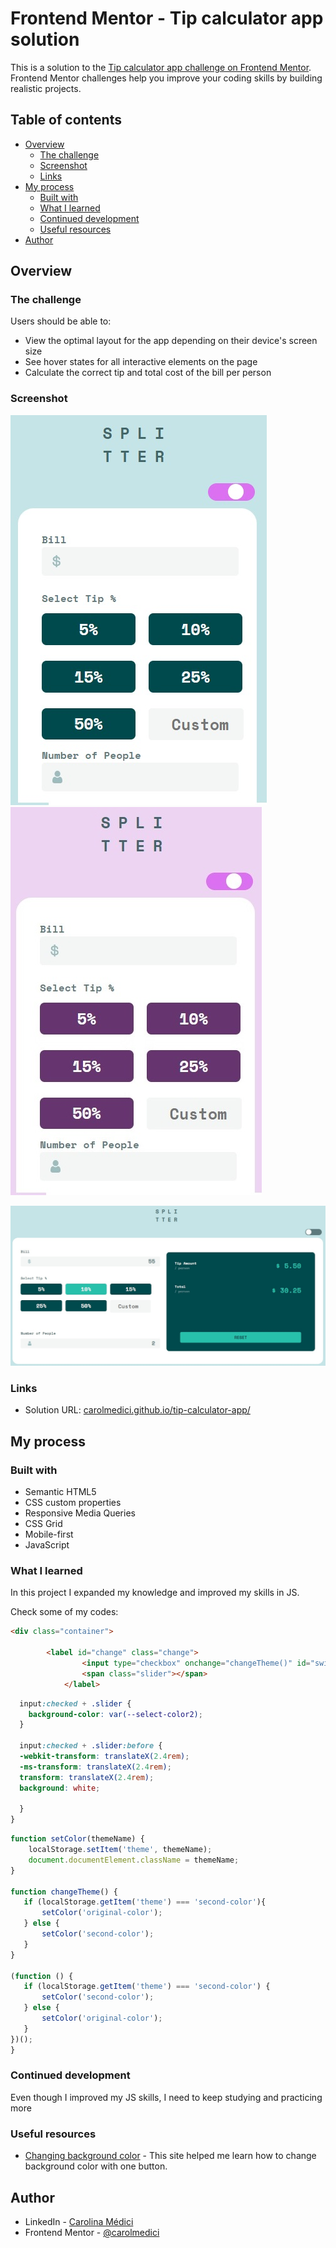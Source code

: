 # Frontend Mentor - Tip calculator app solution

This is a solution to the [Tip calculator app challenge on Frontend Mentor](https://www.frontendmentor.io/challenges/tip-calculator-app-ugJNGbJUX). Frontend Mentor challenges help you improve your coding skills by building realistic projects.

## Table of contents

- [Overview](#overview)
  - [The challenge](#the-challenge)
  - [Screenshot](#screenshot)
  - [Links](#links)
- [My process](#my-process)
  - [Built with](#built-with)
  - [What I learned](#what-i-learned)
  - [Continued development](#continued-development)
  - [Useful resources](#useful-resources)
- [Author](#author)


## Overview

### The challenge

Users should be able to:

- View the optimal layout for the app depending on their device's screen size
- See hover states for all interactive elements on the page
- Calculate the correct tip and total cost of the bill per person

### Screenshot

![](https://github.com/carolmedici/tip-calculator-app/blob/main/print/mobile-original.jpg)
![](https://github.com/carolmedici/tip-calculator-app/blob/main/print/mobile-pink.jpg)

![](https://github.com/carolmedici/tip-calculator-app/blob/main/print/desktop-original-at.jpg)

### Links

- Solution URL: [carolmedici.github.io/tip-calculator-app/](carolmedici.github.io/tip-calculator-app/)


## My process

### Built with

- Semantic HTML5 
- CSS custom properties
- Responsive Media Queries
- CSS Grid
- Mobile-first 
- JavaScript

### What I learned

In this project I expanded my knowledge and improved my skills in JS.

Check some of my codes:

```html
<div class="container">
       
        <label id="change" class="change">
                <input type="checkbox" onchange="changeTheme()" id="switch">
                <span class="slider"></span>
            </label>
```
```css
  input:checked + .slider {
    background-color: var(--select-color2);
  }
  
  input:checked + .slider:before {
  -webkit-transform: translateX(2.4rem);
  -ms-transform: translateX(2.4rem);
  transform: translateX(2.4rem);
  background: white;
  
  }
}
```
```js
function setColor(themeName) {
    localStorage.setItem('theme', themeName);
    document.documentElement.className = themeName;
}

function changeTheme() {
   if (localStorage.getItem('theme') === 'second-color'){
       setColor('original-color');
   } else {
       setColor('second-color');
   }
}

(function () {
   if (localStorage.getItem('theme') === 'second-color') {
       setColor('second-color');
   } else {
       setColor('original-color');
   }
})();
}
```

### Continued development

Even though I improved my JS skills, I need to keep studying and practicing more

### Useful resources

- [Changing background color](https://acervolima.com/como-mudar-a-cor-de-fundo-apos-clicar-no-botao-em-javascript/) - This site helped me learn how to change background color with one button.


## Author

- LinkedIn - [Carolina Médici](https://www.linkedin.com/in/carolina-medici/?locale=en_US)
- Frontend Mentor - [@carolmedici](https://www.frontendmentor.io/profile/carolmedici)


